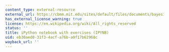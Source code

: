 ```yaml
---
content_type: external-resource
external_url: https://cbmm.mit.edu/sites/default/files/documents/bayesian_inference_questions.ipynb
has_external_license_warning: true
license: https://en.wikipedia.org/wiki/All_rights_reserved
status: ''
title: iPython notebook with exercises (IPYNB)
uid: eb30aed0-31f3-4acf-a76b-a0f17b62968c
wayback_url: ''
---
```


